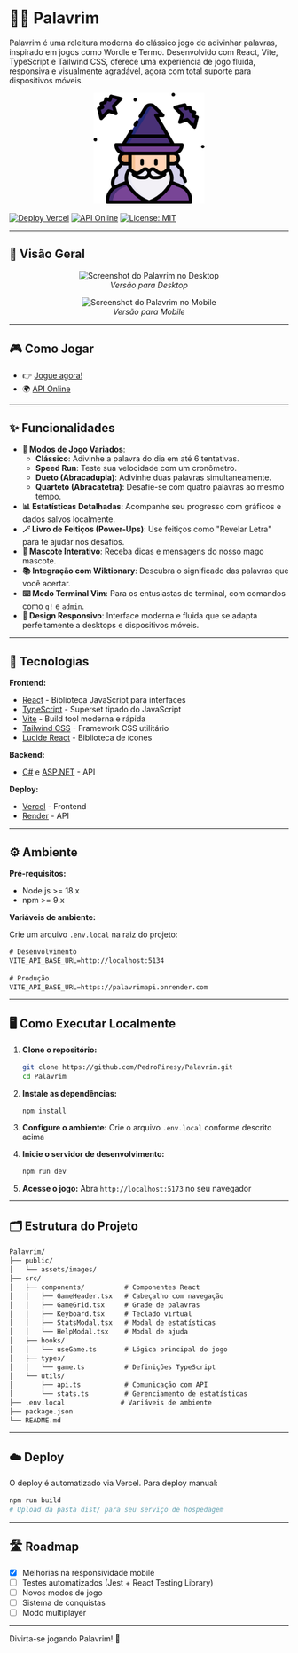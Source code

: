 # 🧙‍♂️ Palavrim

Palavrim é uma releitura moderna do clássico jogo de adivinhar palavras, inspirado em jogos como Wordle e Termo. Desenvolvido com React, Vite, TypeScript e Tailwind CSS, oferece uma experiência de jogo fluida, responsiva e visualmente agradável, agora com total suporte para dispositivos móveis.

<p align="center">
  <img src="public/assets/images/Palavrim.png" alt="Logo do Palavrim" width="200" />
</p>

[![Deploy Vercel](https://img.shields.io/badge/deploy-vercel-brightgreen?logo=vercel)](https://palavrim.vercel.app)
[![API Online](https://img.shields.io/badge/api-onrender-blue?logo=dotnet)](https://palavrimapi.onrender.com)
[![License: MIT](https://img.shields.io/badge/license-MIT-yellow.svg)](LICENSE)

---

## 📸 Visão Geral

<p align="center">
  <img src="public/assets/images/palavrim-desktop.png" alt="Screenshot do Palavrim no Desktop" width="70%">
  <br>
  <em>Versão para Desktop</em>
</p>

<p align="center">
  <img src="public/assets/images/palavrim-mobile.png" alt="Screenshot do Palavrim no Mobile" width="35%">
  <br>
  <em>Versão para Mobile</em>
</p>

---

## 🎮 Como Jogar

- 👉 [Jogue agora!](https://palavrim.vercel.app)
- 🌍 [API Online](https://palavrimapi.onrender.com)

---

## ✨ Funcionalidades

- **🔮 Modos de Jogo Variados**:
  - **Clássico**: Adivinhe a palavra do dia em até 6 tentativas.
  - **Speed Run**: Teste sua velocidade com um cronômetro.
  - **Dueto (Abracadupla)**: Adivinhe duas palavras simultaneamente.
  - **Quarteto (Abracatetra)**: Desafie-se com quatro palavras ao mesmo tempo.
- **📊 Estatísticas Detalhadas**: Acompanhe seu progresso com gráficos e dados salvos localmente.
- **🪄 Livro de Feitiços (Power-Ups)**: Use feitiços como "Revelar Letra" para te ajudar nos desafios.
- **🧙 Mascote Interativo**: Receba dicas e mensagens do nosso mago mascote.
- **📚 Integração com Wiktionary**: Descubra o significado das palavras que você acertar.
- **⌨️ Modo Terminal Vim**: Para os entusiastas de terminal, com comandos como `q!` e `admin`.
- **📱 Design Responsivo**: Interface moderna e fluida que se adapta perfeitamente a desktops e dispositivos móveis.

---

## 🚀 Tecnologias

**Frontend:**
- [React](https://reactjs.org/) - Biblioteca JavaScript para interfaces
- [TypeScript](https://www.typescriptlang.org/) - Superset tipado do JavaScript
- [Vite](https://vitejs.dev/) - Build tool moderna e rápida
- [Tailwind CSS](https://tailwindcss.com/) - Framework CSS utilitário
- [Lucide React](https://lucide.dev/) - Biblioteca de ícones

**Backend:**
- [C#](https://docs.microsoft.com/dotnet/csharp/) e [ASP.NET](https://dotnet.microsoft.com/apps/aspnet) - API

**Deploy:**
- [Vercel](https://vercel.com/) - Frontend
- [Render](https://render.com/) - API

---

## ⚙️ Ambiente

**Pré-requisitos:**
- Node.js >= 18.x
- npm >= 9.x

**Variáveis de ambiente:**

Crie um arquivo `.env.local` na raiz do projeto:

```env
# Desenvolvimento
VITE_API_BASE_URL=http://localhost:5134

# Produção
VITE_API_BASE_URL=https://palavrimapi.onrender.com
```

---

## 🖥️ Como Executar Localmente

1. **Clone o repositório:**
   ```bash
   git clone https://github.com/PedroPiresy/Palavrim.git
   cd Palavrim
   ```

2. **Instale as dependências:**
   ```bash
   npm install
   ```

3. **Configure o ambiente:**
   Crie o arquivo `.env.local` conforme descrito acima

4. **Inicie o servidor de desenvolvimento:**
   ```bash
   npm run dev
   ```

5. **Acesse o jogo:**
   Abra `http://localhost:5173` no seu navegador

---

## 🗂️ Estrutura do Projeto

```
Palavrim/
├── public/
│   └── assets/images/
├── src/
│   ├── components/          # Componentes React
│   │   ├── GameHeader.tsx   # Cabeçalho com navegação
│   │   ├── GameGrid.tsx     # Grade de palavras
│   │   ├── Keyboard.tsx     # Teclado virtual
│   │   ├── StatsModal.tsx   # Modal de estatísticas
│   │   └── HelpModal.tsx    # Modal de ajuda
│   ├── hooks/
│   │   └── useGame.ts       # Lógica principal do jogo
│   ├── types/
│   │   └── game.ts          # Definições TypeScript
│   └── utils/
│       ├── api.ts           # Comunicação com API
│       └── stats.ts         # Gerenciamento de estatísticas
├── .env.local              # Variáveis de ambiente
├── package.json
└── README.md
```

---

## ☁️ Deploy

O deploy é automatizado via Vercel. Para deploy manual:

```bash
npm run build
# Upload da pasta dist/ para seu serviço de hospedagem
```

---

## 🛣️ Roadmap

- [x] Melhorias na responsividade mobile
- [ ] Testes automatizados (Jest + React Testing Library)
- [ ] Novos modos de jogo
- [ ] Sistema de conquistas
- [ ] Modo multiplayer

---

Divirta-se jogando Palavrim! 🎉
